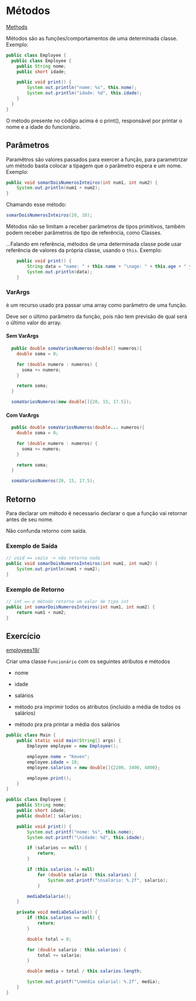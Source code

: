 # Métodos

[Methods](../maratona-java/src/me/kevensouza/maratonajava/core/methods/)

Métodos são as funções/comportamentos de uma determinada classe.
<br />
Exemplo:

```java
public class Employee {
  public class Employee {
    public String nome;
    public short idade;

    public void print() {
        System.out.println("nome: %s", this.nome);
        System.out.println("idade: %d", this.idade);
    }
  }
}
```

O método presente no código acima é o print(), responsável por printar o nome e a idade do funcionário.

## Parâmetros

Paramêtros são valores passados para exercer a função, para parametrizar um método basta colocar a tipagem que o parâmetro espera e um nome. Exemplo:

```java
public void somarDoisNumerosInteiros(int num1, int num2) {
    System.out.println(num1 + num2);
}
```

Chamando esse método:

```java
somarDoisNumerosInteiros(20, 10);
```

Métodos não se limitam a receber parâmetros de tipos primitivos, também podem receber parâmetros de tipo de referência, como Classes.

...Falando em referência, métodos de uma determinada classe pode usar referência de valores da própria classe, usando o `this`. Exemplo:

```java
    public void print() {
        String data = "name: " + this.name + "\nage: " + this.age + " years\ngrade: " + this.grade + "\nserie: " + this.serie + "ª\nclass: " + this.serieClass + "\ngender: " + this.gender;
        System.out.println(data);
    }
```

### VarArgs

è um recurso usado pra passar uma array como parâmetro de uma função.

Deve ser o último parâmetro da função, pois não tem previsão de qual será o último valor do array.

#### Sem VarArgs

```java
  public double somaVariosNumeros(double[] numeros){
    double soma = 0;

    for (double numero : numeros) {
      soma += numero;
    }

    return soma;
  } 
```

```java
  somaVariosNumeros(new double[]{20, 15, 17.5});
```

#### Com VarArgs

```java
  public double somaVariosNumeros(double... numeros){
    double soma = 0;

    for (double numero : numeros) {
      soma += numero;
    }

    return soma;
  } 
```

```java
  somaVariosNumeros(20, 15, 17.5);
```

## Retorno

Para declarar um método é necessario declarar o que a função vai retornar antes de seu nome.

Não confunda retorno com saída.

### Exemplo de Saída
```java
// void == vazio -> não retorna nada
public void somarDoisNumerosInteiros(int num1, int num2) {
    System.out.println(num1 + num2);
}
```

### Exemplo de Retorno
```java
// int == o método retorna um valor de tipo int
public int somarDoisNumerosInteiros(int num1, int num2) {
    return num1 + num2;
}
```

## Exercício

[employees19/](../maratona-java/src/me/kevensouza/maratonajava/core/methods/employees19/)

Criar uma classe `Funcionário` com os seguintes atributos e métodos

- nome
- idade
- salários

- método pra imprimir todos os atributos (incluido a média de todos os salários)
- método pra pra printar a média dos salários

```java
public class Main {
    public static void main(String[] args) {
        Employee employee = new Employee();

        employee.nome = "Keven";
        employee.idade = 18;
        employee.salarios = new double[]{2200, 3400, 4800};

        employee.print();
    }
}
```

```java
public class Employee {
    public String nome;
    public short idade;
    public double[] salarios;

    public void print() {
        System.out.printf("nome: %s", this.nome);
        System.out.printf("\nidade: %d", this.idade);

        if (salarios == null) {
            return;
        }

        if (this.salarios != null)
            for (double salario : this.salarios) {
                System.out.printf("\nsalário: %.2f", salario);
            }

        mediaDeSalario();
    }

    private void mediaDeSalario() {
        if (this.salarios == null) {
            return;
        }

        double total = 0;

        for (double salario : this.salarios) {
            total += salario;
        }

        double media = total / this.salarios.length;

        System.out.printf("\nmédia salarial: %.2f", media);
    }
}
```